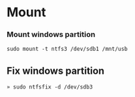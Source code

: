 # Mount

### Mount windows partition

`sudo mount -t ntfs3 /dev/sdb1 /mnt/usb`

## Fix windows partition

`» sudo ntfsfix -d /dev/sdb3`
